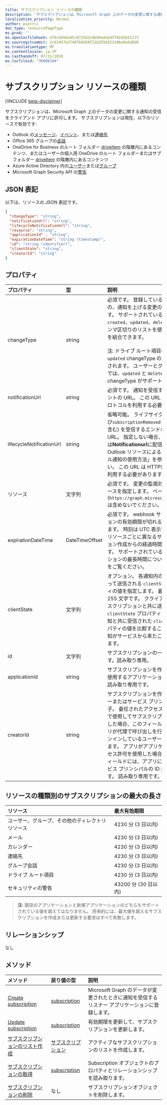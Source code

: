 ```yaml
---
title: サブスクリプション リソースの種類
description: 'サブスクリプションは、Microsoft Graph 上のデータの変更に関する通知の受信をクライアント アプリに許可します。 サブスクリプションは現在、以下のリソースで有効です:'
localization_priority: Normal
author: piotrci
doc_type: resourcePageType
ms.prod: ''
ms.openlocfilehash: d70c6d56a95c8725d214b99a4ad45f0245b51173
ms.sourcegitcommit: 2c62457e57467b8d50f21b255b553106a9a5d8d6
ms.translationtype: MT
ms.contentlocale: ja-JP
ms.lasthandoff: 07/31/2019
ms.locfileid: "36008104"
---
```

# <a name="subscription-resource-type"></a>サブスクリプション リソースの種類

[!INCLUDE [beta-disclaimer](../../includes/beta-disclaimer.md)]

サブスクリプションは、Microsoft Graph 上のデータの変更に関する通知の受信をクライアント アプリに許可します。 サブスクリプションは現在、以下のリソースで有効です:

- Outlook の[メッセージ][]、[イベント][]、または[連絡先][]
- Office 365 グループの[会話][]
- OneDrive for Business のルート フォルダー [driveItem][] の階層内にあるコンテンツ、またはユーザーの個人用 OneDrive のルート フォルダーまたはサブフォルダー [driveItem][] の階層内にあるコンテンツ
- Azure Active Directory 内の[ユーザー][]または[グループ][]
- Microsoft Graph Security API の[警告][]


## <a name="json-representation"></a>JSON 表記

以下は、リソースの JSON 表記です。

<!-- {
  "blockType": "resource",
  "optionalProperties": [

  ],
  "@odata.type": "microsoft.graph.subscription"
}-->

```json
{
  "changeType": "string",
  "notificationUrl": "string",
  "lifecycleNotificationUrl": "string",
  "resource": "string",
  "applicationId" : "string",
  "expirationDateTime": "string (timestamp)",
  "id": "string (identifier)",
  "clientState": "string",
  "creatorId": "string"
}
```

## <a name="properties"></a>プロパティ

| プロパティ | 型 | 説明 |
|:---------|:-----|:------------|
| changeType | string | 必須です。 登録しているリソース内の、通知を上げる変更の種類を示します。 サポートされている値は `created`、`updated`、`deleted` です。 コンマ区切りのリストを使用して複数値を結合できます。 <br><br>注: ドライブ ルート項目の通知では `updated` changeType のみがサポートされます。 ユーザーとグループの通知では、`updated` と `deleted` changeType がサポートされます。 |
| notificationUrl | string | 必須です。 通知を受信するエンドポイントの URL。 この URL は HTTPS プロトコルを利用する必要があります。 |
| lifecycleNotificationUrl | string | 省略可能。 ライフサイクル通知 (および`subscriptionRemoved` `missed`通知を含む) を受信するエンドポイントの URL。 指定しない場合、これらの通知は**Notificationurl**に配信されます。 [「](/graph/webhooks-outlook-authz.md) Outlook リソースによるライフサイクル通知の使用方法」を参照してください。  この URL は HTTPS プロトコルを利用する必要があります。 |
| リソース | 文字列 | 必須です。 変更の監視対象となるリソースを指定します。 ベース URL (`https://graph.microsoft.com/beta/`) は含めないでください。 |
| expirationDateTime | DateTimeOffset | 必須です。 webhook サブスクリプションの有効期限が切れる日時を指定します。 時刻は UTC 表示で、登録したリソースごとに異なるサブスクリプション作成からの経過時間にもできます。  サポートされているサブスクリプションの最長時間については、次の表をご覧ください。 |
| clientState | 文字列 | オプション。 各通知内のサービスによって送信される `clientState` プロパティの値を指定します。 最大の長さは 255 文字です。 クライアントは、サブスクリプションと共に送信された `clientState` プロパティの値と、各通知と共に受信された `clientState` プロパティの値を比較することで、その通知がサービスから来たことを確認できます。 |
| id | 文字列 | サブスクリプションの一意の識別子です。読み取り専用。 |
| applicationId | string | サブスクリプションを作成するときに使用するアプリケーションの識別子。 読み取り専用です。 |
| creatorId | string | サブスクリプションを作成したユーザーまたはサービス プリンシパルの識別子。 委任されたアクセス許可をアプリで使用してサブスクリプションを作成した場合、このフィールドには、アプリが代理で呼び出しを行っているサインインしているユーザーの ID が含まれます。 アプリがアプリケーション アクセス許可を使用した場合には、このフィールドには、アプリに対応するサービス プリンシパルの ID が含まれます。 読み取り専用です。 |

## <a name="maximum-length-of-subscription-per-resource-type"></a>リソースの種類別のサブスクリプションの最大の長さ

| リソース            | 最大有効期限  |
|:--------------------|:-------------------------|
| ユーザー、グループ、その他のディレクトリリソース   | 4230 分 (3 日以内)    |
| メール                | 4230 分 (3 日以内)    |
| カレンダー            | 4230 分 (3 日以内)    |
| 連絡先            | 4230 分 (3 日以内)    |
| グループ会話 | 4230 分 (3 日以内)    |
| ドライブ ルート項目    | 4230 分 (3 日以内)    |
| セキュリティの警告     | 43200 分 (30 日以内)  |

> **注:** 既存のアプリケーションと新規アプリケーションのどちらもサポートされている値を超えてはなりません。 将来的には、最大値を超えるサブスクリプションを作成または更新する要求はすべて失敗します。

## <a name="relationships"></a>リレーションシップ

なし

## <a name="methods"></a>メソッド

| メソッド | 戻り値の型 | 説明 |
|:-------|:------------|:------------|
| [Create subscription](../api/subscription-post-subscriptions.md) | [subscription](subscription.md) | Microsoft Graph のデータが変更されたときに通知を受信するリスナー アプリケーションに登録します。 |
| [Update subscription](../api/subscription-update.md) | [subscription](subscription.md) | 有効期限を更新して、サブスクリプションを更新します。 |
| [サブスクリプションのリスト作成](../api/subscription-list.md) | [サブスクリプション](subscription.md) | アクティブなサブスクリプションのリストを作成します。 |
| [サブスクリプションの取得](../api/subscription-get.md) | [subscription](subscription.md) | Subscription オブジェクトのプロパティとリレーションシップを読み取ります。 |
| [サブスクリプションの削除](../api/subscription-delete.md) | なし | サブスクリプションオブジェクトを削除します。 |

[連絡先]: ./contact.md
[会話]: ./conversation.md
[driveItem]: ./driveitem.md
[イベント]: ./event.md
[グループ]: ./group.md
[メッセージ]: ./message.md
[ユーザー]: ./user.md
[警告]: ./alert.md

<!-- uuid: 8fcb5dbc-d5aa-4681-8e31-b001d5168d79
2015-10-25 14:57:30 UTC -->
<!--
{
  "type": "#page.annotation",
  "description": "subscription resource",
  "keywords": "",
  "section": "documentation",
  "tocPath": "",
  "suppressions": []
}
-->
